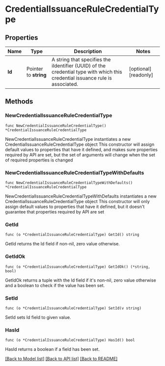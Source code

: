 # CredentialIssuanceRuleCredentialType

## Properties

Name | Type | Description | Notes
------------ | ------------- | ------------- | -------------
**Id** | Pointer to **string** | A string that specifies the iIdentifier (UUID) of the credential type with which this credential issuance rule is associated. | [optional] [readonly] 

## Methods

### NewCredentialIssuanceRuleCredentialType

`func NewCredentialIssuanceRuleCredentialType() *CredentialIssuanceRuleCredentialType`

NewCredentialIssuanceRuleCredentialType instantiates a new CredentialIssuanceRuleCredentialType object
This constructor will assign default values to properties that have it defined,
and makes sure properties required by API are set, but the set of arguments
will change when the set of required properties is changed

### NewCredentialIssuanceRuleCredentialTypeWithDefaults

`func NewCredentialIssuanceRuleCredentialTypeWithDefaults() *CredentialIssuanceRuleCredentialType`

NewCredentialIssuanceRuleCredentialTypeWithDefaults instantiates a new CredentialIssuanceRuleCredentialType object
This constructor will only assign default values to properties that have it defined,
but it doesn't guarantee that properties required by API are set

### GetId

`func (o *CredentialIssuanceRuleCredentialType) GetId() string`

GetId returns the Id field if non-nil, zero value otherwise.

### GetIdOk

`func (o *CredentialIssuanceRuleCredentialType) GetIdOk() (*string, bool)`

GetIdOk returns a tuple with the Id field if it's non-nil, zero value otherwise
and a boolean to check if the value has been set.

### SetId

`func (o *CredentialIssuanceRuleCredentialType) SetId(v string)`

SetId sets Id field to given value.

### HasId

`func (o *CredentialIssuanceRuleCredentialType) HasId() bool`

HasId returns a boolean if a field has been set.


[[Back to Model list]](../README.md#documentation-for-models) [[Back to API list]](../README.md#documentation-for-api-endpoints) [[Back to README]](../README.md)


